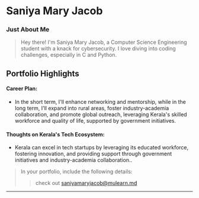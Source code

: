 # Saniya Mary Jacob

### Just About Me

> Hey there! I'm Saniya Mary Jacob, a Computer Science Engineering student with a knack for cybersecurity. I love diving into coding challenges, especially in C and Python.


## Portfolio Highlights

#### Career Plan:

- In the short term, I'll enhance networking and mentorship, while in the long term, I'll expand into rural areas, foster industry-academia collaboration, and promote global outreach, leveraging Kerala's skilled workforce and quality of life, supported by government initiatives.

#### Thoughts on Kerala's Tech Ecosystem:

- Kerala can excel in tech startups by leveraging its educated workforce, fostering innovation, and providing support through government initiatives and industry-academia collaboration..


> In your portfolio, include the following details:
>> check out [saniyamaryjacob@mulearn.md](./profile/saniyamaryjacob@mulearn.md)

---
